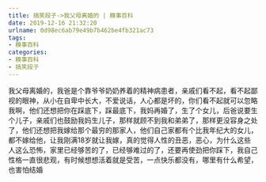 ```yaml
---
title: 搞笑段子->我父母离婚的 | 糗事百科
date: 2019-12-16 21:32:20
urlname: 0d98ec6ab79e49b7b462be4fb321ac73
tags: 
- 糗事百科
categories:
- 糗事百科
- 搞笑段子
---
```

我父母离婚的，我爸是个靠爷爷奶奶养着的精神病患者，亲戚们看不起，看不起鄙视的眼神，从小在自卑中长大，不爱说话，人心都是坏的，你们看不起就可以忽略我啊，他们还想把你在踩底下，踩最底下，我妈再婚了，生了个女儿，后爸说要生个儿子，亲戚们也鼓励我妈生儿子，那样就顾不到我和弟弟了，那样更没容身之处了，他们还想把我嫁给那个最穷的那家人，他们自己家都有个比我年纪大的女儿，都不嫁给他，让我刚满18岁就让我嫁，真的觉得人性的丑恶，恶心，为什么这些人这么恐怖，家里已经够苦的了，已经够难过的了，还要再使劲把你踩下，我自己性格一直很悲观，有时候想想活着就是受苦，一点快乐都没有，哪里有什么希望，也害怕结婚


